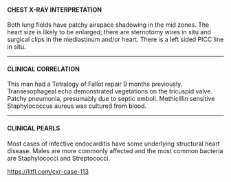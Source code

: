 #### CHEST X-RAY INTERPRETATION
Both lung fields have patchy airspace shadowing in the mid zones. The heart size is likely to be enlarged; there are sternotomy wires in situ and surgical clips in the mediastinum and/or heart. There is a left sided PICC line in situ.

---------------
#### CLINICAL CORRELATION
This man had a Tetralogy of Fallot repair 9 months previously. Transesophageal echo demonstrated vegetations on the tricuspid valve. Patchy pneumonia, presumably due to septic emboli. Methicillin sensitive Staphylococcus aureus was cultured from blood.

---------------
#### CLINICAL PEARLS
Most cases of infective endocarditis have some underlying structural heart disease. Males are more commonly affected and the most common bacteria are Staphylococci and Streptococci.


<https://litfl.com/cxr-case-113>
